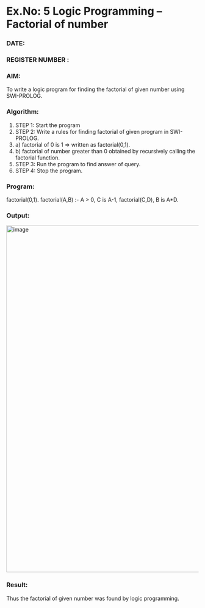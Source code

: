 # Ex.No: 5   Logic Programming – Factorial of number   
### DATE:                                                                            
### REGISTER NUMBER : 
### AIM: 
To  write  a logic program for finding the factorial of given number using SWI-PROLOG. 
### Algorithm:
1. STEP 1: Start the program
2. STEP 2:  Write a rules for finding factorial of given program in SWI-PROLOG.
3.   a)	factorial of 0 is 1 => written as factorial(0,1).
4.   b)	factorial of number greater than 0 obtained by recursively calling the factorial    function.
5. STEP 3: Run the program  to find answer of  query.
6. STEP 4: Stop the program.

### Program:
factorial(0,1).
factorial(A,B) :-
    A > 0,
    C is A-1,
    factorial(C,D),
    B is A*D.

### Output:
<img width="1919" height="908" alt="image" src="https://github.com/user-attachments/assets/1361b048-8e32-4ebd-918f-814ac8bfdcd1" />


### Result:
Thus the factorial of given number was found by logic programming. 
